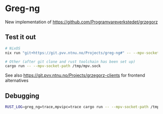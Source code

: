 # Greg-ng

New implementation of https://github.com/Programvareverkstedet/grzegorz

## Test it out

```sh
# NixOS
nix run "git+https://git.pvv.ntnu.no/Projects/greg-ng#" -- --mpv-socket-path /tmp/mpv.sock

# Other (after git clone and rust toolchain has been set up)
cargo run -- --mpv-socket-path /tmp/mpv.sock
```

See also https://git.pvv.ntnu.no/Projects/grzegorz-clients for frontend alternatives

## Debugging

```sh
RUST_LOG=greg_ng=trace,mpvipc=trace cargo run -- --mpv-socket-path /tmp/mpv.sock
```
